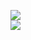 [![](https://img.shields.io/badge/Made%20With-Github%20Spray-lightgrey.svg?style=for-the-badge&logo=github)](https://github.com/Annihil/github-spray#2429)  
[![](https://i.imgur.com/2DrTn0Z.gif)](https://github.com/Annihil/github-spray)